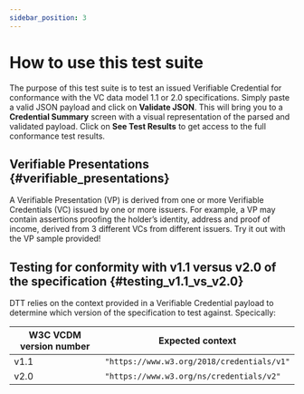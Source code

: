 ```yaml
---
sidebar_position: 3
---
```


# How to use this test suite

The purpose of this test suite is to test an issued Verifiable Credential for conformance with the VC data model 1.1 or 2.0 specifications.
Simply paste a valid JSON payload and click on **Validate JSON**. This will bring you to a **Credential Summary** screen with a visual representation of the parsed and validated payload. Click on **See Test Results** to get access to the full conformance test results.

## Verifiable Presentations {#verifiable_presentations}

A Verifiable Presentation (VP) is derived from one or more Verifiable Credentials (VC) issued by one or more issuers. For example, a VP may contain assertions proofing the holder’s identity, address and proof of income, derived from 3 different VCs from different issuers. Try it out with the VP sample provided!

## Testing for conformity with v1.1 versus v2.0 of the specification {#testing_v1.1_vs_v2.0}

DTT relies on the context provided in a Verifiable Credential payload to determine which version of the specification to test against. Specically:

| W3C VCDM version number | Expected context |
| ---------- | ------------- |
| v1.1 | `"https://www.w3.org/2018/credentials/v1"` |
| v2.0 | `"https://www.w3.org/ns/credentials/v2"` |
